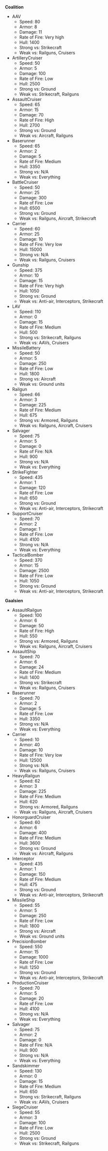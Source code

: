 **Coalition**

+ AAV
    - Speed: 80
    - Armor: 8
    - Damage: 11
    - Rate of Fire: Very high
    - Hull: 1400
    - Strong vs: Strikecraft
    - Weak vs: Railguns, Cruisers
+ ArtilleryCruiser
    - Speed: 50
    - Armor: 5
    - Damage: 100
    - Rate of Fire: Low
    - Hull: 2500
    - Strong vs: Ground
    - Weak vs: Strikecraft, Railguns
+ AssaultCruiser
    - Speed: 65
    - Armor: 15
    - Damage: 70
    - Rate of Fire: High
    - Hull: 2700
    - Strong vs: Ground
    - Weak vs: Aircraft, Railguns
+ Baserunner
    - Speed: 65
    - Armor: 2
    - Damage: 5
    - Rate of Fire: Medium
    - Hull: 3350
    - Strong vs: N/A
    - Weak vs: Everything
+ BattleCruiser
    - Speed: 50
    - Armor: 25
    - Damage: 300
    - Rate of Fire: Low
    - Hull: 6500
    - Strong vs: Ground
    - Weak vs: Railguns, Aircraft, Strikecraft
+ Carrier
    - Speed: 60
    - Armor: 25
    - Damage: 10
    - Rate of Fire: Very low
    - Hull: 15000
    - Strong vs: N/A
    - Weak vs: Railguns, Cruisers
+ Gunship
    - Speed: 375
    - Armor: 10
    - Damage: 15
    - Rate of Fire: Very high
    - Hull: 1050
    - Strong vs: Ground
    - Weak vs: Anti-air, Interceptors, Strikecraft
+ LAV
    - Speed: 110
    - Armor: 0
    - Damage: 15
    - Rate of Fire: Medium
    - Hull: 500
    - Strong vs: Strikecraft, Railguns
    - Weak vs: AAVs, Cruisers
+ MissileBattery
    - Speed: 50
    - Armor: 5
    - Damage: 250
    - Rate of Fire: Low
    - Hull: 1800
    - Strong vs: Aircraft
    - Weak vs: Ground units
+ Railgun
    - Speed: 66
    - Armor: 3
    - Damage: 225
    - Rate of Fire: Medium
    - Hull: 675
    - Strong vs: Armored, Railguns
    - Weak vs: Railguns, Aircraft, Cruisers
+ Salvager
    - Speed: 75
    - Armor: 5
    - Damage: 0
    - Rate of Fire: N/A
    - Hull: 900
    - Strong vs: N/A
    - Weak vs: Everything
+ StrikeFighter
    - Speed: 435
    - Armor: 1
    - Damage: 120
    - Rate of Fire: Low
    - Hull: 650
    - Strong vs: Ground
    - Weak vs: Anti-air, Interceptors, Strikecraft
+ SupportCruiser
    - Speed: 70
    - Armor: 2
    - Damage: 1
    - Rate of Fire: Low
    - Hull: 4100
    - Strong vs: N/A
    - Weak vs: Everything
+ TacticalBomber
    - Speed: 370
    - Armor: 15
    - Damage: 2500
    - Rate of Fire: Low
    - Hull: 1050
    - Strong vs: Ground
    - Weak vs: Anti-air, Interceptors, Strikecraft


**Gaalsien**

+ AssaultRailgun
    - Speed: 100
    - Armor: 6
    - Damage: 50
    - Rate of Fire: High
    - Hull: 550
    - Strong vs: Armored, Railguns
    - Weak vs: Railguns, Aircraft, Cruisers
+ AssaultShip
    - Speed: 70
    - Armor: 6
    - Damage: 24
    - Rate of Fire: Medium
    - Hull: 1400
    - Strong vs: Strikecraft
    - Weak vs: Railguns, Cruisers
+ Baserunner
    - Speed: 70
    - Armor: 2
    - Damage: 5
    - Rate of Fire: Low
    - Hull: 3350
    - Strong vs: N/A
    - Weak vs: Everything
+ Carrier
    - Speed: 10
    - Armor: 40
    - Damage: 10
    - Rate of Fire: Very low
    - Hull: 12500
    - Strong vs: N/A
    - Weak vs: Railguns, Cruisers
+ HeavyRailgun
    - Speed: 62
    - Armor: 3
    - Damage: 225
    - Rate of Fire: Medium
    - Hull: 620
    - Strong vs: Armored, Railguns
    - Weak vs: Railguns, Aircraft, Cruisers
+ HonorguardCruiser
    - Speed: 60
    - Armor: 6
    - Damage: 400
    - Rate of Fire: Medium
    - Hull: 3600
    - Strong vs: Ground
    - Weak vs: Aircraft, Railguns
+ Interceptor
    - Speed: 435
    - Armor: 1
    - Damage: 150
    - Rate of Fire: Medium
    - Hull: 475
    - Strong vs: Ground
    - Weak vs: Anti-air, Interceptors, Strikecraft
+ MissileShip
    - Speed: 55
    - Armor: 5
    - Damage: 250
    - Rate of Fire: Low
    - Hull: 1800
    - Strong vs: Aircraft
    - Weak vs: Ground units
+ PrecisionBomber
    - Speed: 550
    - Armor: 15
    - Damage: 1000
    - Rate of Fire: Low
    - Hull: 1250
    - Strong vs: Ground
    - Weak vs: Anti-air, Interceptors, Strikecraft
+ ProductionCruiser
    - Speed: 70
    - Armor: 5
    - Damage: 20
    - Rate of Fire: Low
    - Hull: 4100
    - Strong vs: N/A
    - Weak vs: Everything
+ Salvager
    - Speed: 75
    - Armor: 2
    - Damage: 0
    - Rate of Fire: N/A
    - Hull: 900
    - Strong vs: N/A
    - Weak vs: Everything
+ Sandskimmer
    - Speed: 130
    - Armor: 0
    - Damage: 15
    - Rate of Fire: Medium
    - Hull: 650
    - Strong vs: Strikecraft, Railguns
    - Weak vs: AAVs, Cruisers
+ SiegeCruiser
    - Speed: 55
    - Armor: 3
    - Damage: 100
    - Rate of Fire: Low
    - Hull: 2500
    - Strong vs: Ground
    - Weak vs: Strikecraft, Railguns
